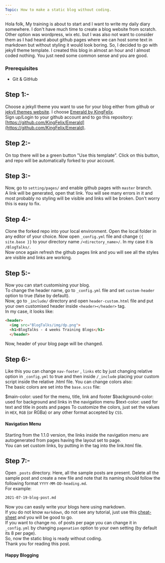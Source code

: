 ```yaml
---
Topic: How to make a static blog without coding. 
---
```


Hola folk,
My training is about to start and I want to write my daily diary somewhere. I don't have much time to create a blog website from scratch. Other option was wordpress, wix etc. but I was
also not want to consider them as I had heard about github pages where we can host some text in markdown but without styling it would look boring. So, I decided to go with jekyll theme
template.
I created this blog in almost an hour and I almost coded nothing. You just need some common sense and you are good.
### Prerequisites
- Git & GitHub

## Step 1:-
Choose a jekyll theme you want to use for your blog either from github or [jekyll themes website](http://jekyllthemes.org/). 
I choose [Emerald by KingFelix](https://github.com/KingFelix/Emerald).    
Sign up/Login to your github account and to go this repository: [https://github.com/KingFelix/Emerald](https://github.com/KingFelix/Emerald).   
## Step 2:-
On top there will be a green button "Use this template". Click on this button, and repo will be automatically forked to your account.
## Step 3:-
Now, go to `setting/pages/` and enable github pages with `master` branch.    
A link will be generated, open that link. You will see many errors in it and most probably no styling will be visible and links will be broken.
Don't worry this is easy to fix.
## Step 4:-
Clone the forked repo into your local environment. Open the local folder in any editor of your choice.
Now open `_config.yml` file and change `{{ site.base }}` to your directory name `/<directory_name>/`. In my case it is `/BlogTalks/`.    
Now once again refresh the github pages link and you will see all the styles are visible and links are working.
## Step 5:-
Now you can start customising your blog.     
To change the header name, go to `_config.yml` file and set `custom-header` option to true (false by default).   
Now, go to `_include/` directory and open `header-custom.html` file and put your own customised header inside `<header></header>` tag.    
In my case, it looks like:
```html
<header>
  <img src="BlogTalks/img/dp.png">
  <h1>BlogTalks - 4 weeks Training Blogs</h1>
  </header>
```
Now, header of your blog page will be changed.

## Step 6:-
Like this you can change `nav-footer` , `links` etc by just changing relative option in `_config.yml` to true and then inside `/_include` placing your custom script inside the relative .html file.
You can change colors also:   
The basic colors are set into the `base.scss` file:
  
$main-color: used for the menu, title, link and footer
$background-color: used for background and links in the navigation menu
$text-color: used for text and title in posts and pages
To customize the colors, just set the values in `HEX`, `RGB` (or RGBa) or any other format accepted by `CSS`.

#### Navigation Menu
Starting from the 1.1.0 version, the links inside the navigation menu are autogenerated from pages having the layout set to page.    
You can set custom links, by putting in the <a> tag into the link.html file.

## Step 7:-
Open `_posts` directory. Here, all the sample posts are present. Delete all the sample post and create a new file and note that its naming should follow the following format `YYYY-MM-DD-heading.md`.    
For example:  
```
2021-07-19-blog-post.md  
```
Now you can easily write your blogs here using markdown.   
If you do not know `markdown`, do not see any tutorial, just use this [cheat-sheet](https://github.com/adam-p/markdown-here/wiki/Markdown-Cheatsheet)  and you will be good to go.    
If you want to change no. of posts per page you can change it in `_config.yml` by changing `pagenation` option to your own setting (by default its 8 per page).    
So, now the static blog is ready without coding.    
Thank you for reading this post.    
#### Happy Blogging

